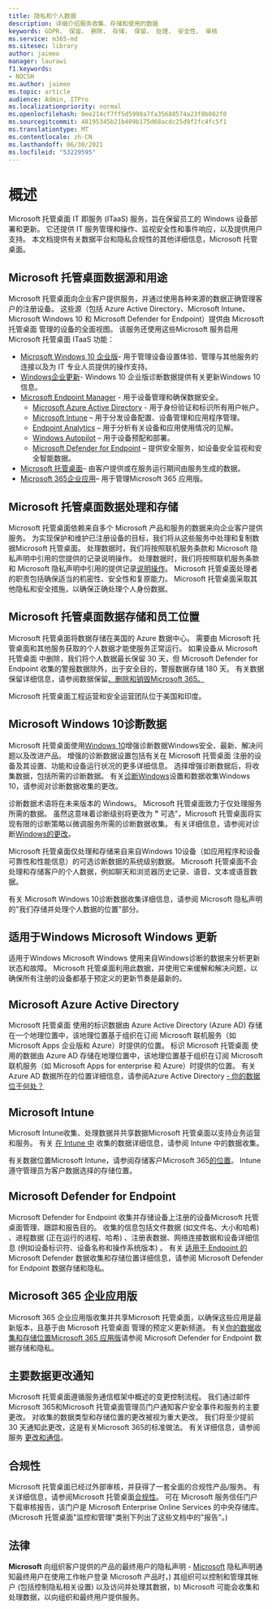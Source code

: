```yaml
---
title: 隐私和个人数据
description: 详细介绍服务收集、存储和使用的数据
keywords: GDPR， 保留， 删除， 存储， 保留， 处理， 安全性， 审核
ms.service: m365-md
ms.sitesec: library
author: jaimeo
manager: laurawi
f1.keywords:
- NOCSH
ms.author: jaimeo
ms.topic: article
audience: Admin, ITPro
ms.localizationpriority: normal
ms.openlocfilehash: 0ee214cf7ff5d5998a7fa35688574a23f8b082f0
ms.sourcegitcommit: 48195345b21b409b175d68acdc25d9f2fc4fc5f1
ms.translationtype: MT
ms.contentlocale: zh-CN
ms.lasthandoff: 06/30/2021
ms.locfileid: "53229595"
---
```

# <a name="overview"></a>概述

Microsoft 托管桌面 IT 即服务 (ITaaS) 服务，旨在保留员工的 Windows 设备部署和更新。 它还提供 IT 服务管理和操作、监视安全性和事件响应，以及提供用户支持。 本文档提供有关数据平台和隐私合规性的其他详细信息，Microsoft 托管桌面。

## <a name="microsoft-managed-desktop-data-sources-and-purpose"></a>Microsoft 托管桌面数据源和用途

Microsoft 托管桌面向企业客户提供服务，并通过使用各种来源的数据正确管理客户的注册设备。 这些源（包括 Azure Active Directory、Microsoft Intune、Microsoft Windows 10 和 Microsoft Defender for Endpoint）提供由 Microsoft 托管桌面 管理的设备的全面视图。 该服务还使用这些Microsoft 服务启用Microsoft 托管桌面 ITaaS 功能：

- [Microsoft Windows 10 企业版](/windows/windows-10/)- 用于管理设备设置体验、管理与其他服务的连接以及为 IT 专业人员提供的操作支持。
- [Windows企业更新](/windows/deployment/update/waas-manage-updates-wufb)- Windows 10 企业版诊断数据提供有关更新Windows 10信息。 
- [Microsoft Endpoint Manager](/mem/endpoint-manager-overview) - 用于设备管理和确保数据安全。
  - [Microsoft Azure Active Directory](/azure/active-directory/) - 用于身份验证和标识所有用户帐户。 
  - [Microsoft Intune](/mem/intune/) – 用于分发设备配置、设备管理和应用程序管理。
  - [Endpoint Analytics](/mem/analytics/overview) – 用于分析有关设备和应用使用情况的见解。
  - [Windows Autopilot](/microsoft-365/windows/windows-autopilot) – 用于设备预配和部署。
  - [Microsoft Defender for Endpoint](/microsoft-365/security/defender-endpoint/) – 提供安全服务，如设备安全监视和安全智能数据。
- [Microsoft 托管桌面](https://endpoint.microsoft.com/#home)– 由客户提供或在服务运行期间由服务生成的数据。
- [Microsoft 365企业应用](https://www.microsoft.com/en-us/microsoft-365/enterprise/compare-office-365-plans?rtc=1)– 用于管理Microsoft 365 应用版。

## <a name="microsoft-managed-desktop-data-process-and-storage"></a>Microsoft 托管桌面数据处理和存储

Microsoft 托管桌面依赖来自多个 Microsoft 产品和服务的数据来向企业客户提供服务。 为实现保护和维护已注册设备的目标，我们将从这些服务中处理和复制数据Microsoft 托管桌面。 处理数据时，我们将按照联机服务条款和 Microsoft 隐私声明中引用的您提供的记录说明操作。 处理数据时，我们将按照联机服务条款和 Microsoft 隐私声明中引用的提供记录[说明操作](https://privacy.microsoft.com/privacystatement)。 [](https://www.microsoft.com/licensing/product-licensing/products) Microsoft 托管桌面处理者的职责包括确保适当的机密性、安全性和复原能力。 Microsoft 托管桌面采取其他隐私和安全措施，以确保正确处理个人身份数据。 


## <a name="microsoft-managed-desktop-data-storage-and-staff-location"></a>Microsoft 托管桌面数据存储和员工位置

Microsoft 托管桌面将数据存储在美国的 Azure 数据中心。 需要由 Microsoft 托管桌面和其他服务获取的个人数据才能使服务正常运行。 如果设备从 Microsoft 托管桌面 中删除，我们将个人数据最长保留 30 天，但 Microsoft Defender for Endpoint 收集的警报数据除外，出于安全目的，警报数据存储 180 天。 有关数据保留详细信息，请参阅数据保留[、删除和销毁Microsoft 365。](/compliance/assurance/assurance-data-retention-deletion-and-destruction-overview)

Microsoft 托管桌面工程运营和安全运营团队位于美国和印度。 

## <a name="microsoft-windows-10-diagnostic-data"></a>Microsoft Windows 10诊断数据

Microsoft 托管桌面使用[Windows 10](/windows/privacy/windows-diagnostic-data)增强诊断数据Windows安全、最新、解决问题以及改进产品。 增强的诊断数据设置包括有关在 Microsoft 托管桌面 注册的设备及其设置、功能和设备运行状况的更多详细信息。 选择增强诊断数据后，将收集数据，包括所需的诊断数据。 有关[诊断Windows](/windows/privacy/changes-to-windows-diagnostic-data-collection)设置和数据收集Windows 10，请参阅对诊断数据收集的更改。

诊断数据术语将在未来版本的 Windows。 Microsoft 托管桌面致力于仅处理服务所需的数据。 虽然这意味着诊断级别将更改为 **"** 可选"，Microsoft 托管桌面将实现有限的诊断策略以微调服务所需的诊断数据收集。 有关详细信息，请参阅对诊断[Windows的更改](/windows/privacy/changes-to-windows-diagnostic-data-collection)。

Microsoft 托管桌面仅处理和存储来自来自Windows 10设备（如应用程序和设备可靠性和性能信息）的可选诊断数据的系统级别数据。 Microsoft 托管桌面不会处理和存储客户的个人数据，例如聊天和浏览器历史记录、语音、文本或语音数据。 

有关 Microsoft Windows 10诊断数据收集详细信息，请参阅 Microsoft 隐私声明的"我们[](https://privacy.microsoft.com/privacystatement#mainwherewestoreandprocessdatamodule)存储并处理个人数据的位置"部分。

## <a name="microsoft-windows-update-for-business"></a>适用于Windows Microsoft Windows 更新
适用于Windows Microsoft Windows 使用来自Windows诊断的数据来分析更新状态和故障。 Microsoft 托管桌面利用此数据，并使用它来缓解和解决问题，以确保所有注册的设备都基于预定义的更新节奏是最新的。

## <a name="microsoft-azure-active-directory"></a>Microsoft Azure Active Directory
Microsoft 托管桌面 使用的标识数据由 Azure Active Directory (Azure AD) 存储在一个地理位置中，该地理位置基于组织在订阅 Microsoft 联机服务（如 Microsoft Apps 企业版和 Azure）时提供的位置。 标识 Microsoft 托管桌面 使用的数据由 Azure AD 存储在地理位置中，该地理位置基于组织在订阅 Microsoft 联机服务（如 Microsoft Apps for enterprise 和 Azure）时提供的位置。 有关 Azure AD 数据所在的位置详细信息，请参阅Azure Active Directory [- 你的数据位于何处？](https://msit.powerbi.com/view?r=eyJrIjoiODdjOWViZDctMWRhZS00ODUzLWI4MmQtNWM5NjBkZTBkNjFlIiwidCI6IjcyZjk4OGJmLTg2ZjEtNDFhZi05MWFiLTJkN2NkMDExZGI0NyIsImMiOjV9)

## <a name="microsoft-intune"></a>Microsoft Intune
Microsoft Intune收集、处理数据并共享数据Microsoft 托管桌面以支持业务运营和服务。 有关 [在 Intune 中](/mem/intune/protect/privacy-data-collect) 收集的数据详细信息，请参阅 Intune 中的数据收集。 

有关数据位置Microsoft Intune，请参阅存储客户Microsoft 365[的位置](/microsoft-365/enterprise/o365-data-locations)。 Intune 遵守管理员为客户数据选择的存储位置。

## <a name="microsoft-defender-for-endpoint"></a>Microsoft Defender for Endpoint
Microsoft Defender for Endpoint 收集并存储设备上注册的设备Microsoft 托管桌面管理、跟踪和报告目的。 收集的信息包括文件数据 (如文件名、大小和哈希) 、进程数据 (正在运行的进程、哈希) 、注册表数据、网络连接数据和设备详细信息 (例如设备标识符、设备名称和操作系统版本) 。 有关 [适用于 Endpoint 的](/microsoft-365/security/defender-endpoint/data-storage-privacy#what-data-does-microsoft-defender-atp-collect) Microsoft Defender 数据收集和存储位置详细信息，请参阅 Microsoft Defender for Endpoint 数据存储和隐私。 

## <a name="microsoft-365-apps-for-enterprise"></a>Microsoft 365 企业应用版 
Microsoft 365 企业应用版收集并共享Microsoft 托管桌面，以确保这些应用是最新版本，且基于由 Microsoft 托管桌面 管理的预定义更新频道。 有关[你的数据收集和存储位置Microsoft 365 应用版](/microsoft-365/security/defender-endpoint/data-storage-privacy#what-data-does-microsoft-defender-atp-collect)请参阅 Microsoft Defender for Endpoint 数据存储和隐私。

## <a name="major-data-change-notification"></a>主要数据更改通知
Microsoft 托管桌面遵循服务通信框架中概述的变更控制流程。 我们通过邮件Microsoft 365和Microsoft 托管桌面管理员门户通知客户安全事件和服务的主要更改。 对收集的数据类型和存储位置的更改被视为重大更改。 我们将至少提前 30 天通知此更改，这是有关Microsoft 365的标准做法。 有关详细信息，请参阅服务 [更改和通信](/microsoft-365/managed-desktop/service-description/servicechanges)。

## <a name="compliance"></a>合规性
Microsoft 托管桌面已经过外部审核，并获得了一套全面的合规性产品/服务。 有关详细信息，请参阅Microsoft 托管桌面[合规性](/microsoft-365/managed-desktop/intro/compliance)。 可在 Microsoft 服务信任门户下载审核[](https://aka.ms/stp)报告，该门户是 Microsoft Enterprise Online Services 的中央存储库。  (Microsoft 托管桌面"监控和管理"类别下列出了这些文档中的"报告"。)  

## <a name="legal"></a>法律
**Microsoft** 向组织客户提供的产品的最终用户的隐私声明 - [Microsoft](https://privacy.microsoft.com/privacystatement) 隐私声明通知最终用户在使用工作帐户登录 Microsoft 产品时，) 其组织可以控制和管理其帐户 (包括控制隐私相关设置) 以及访问并处理其数据，b) Microsoft 可能会收集和处理数据，以向组织和最终用户提供服务。
